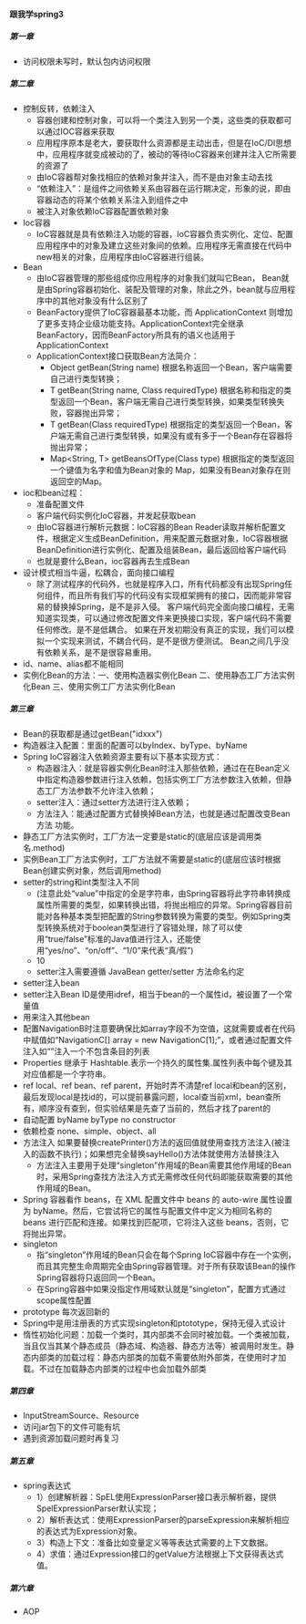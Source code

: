 #### 跟我学spring3
##### 第一章
* 访问权限未写时，默认包内访问权限
##### 第二章
* 控制反转，依赖注入
	* 容器创建和控制对象，可以将一个类注入到另一个类，这些类的获取都可以通过IOC容器来获取
	* 应用程序原本是老大，要获取什么资源都是主动出击，但是在IoC/DI思想中，应用程序就变成被动的了，被动的等待IoC容器来创建并注入它所需要的资源了
	* 由IoC容器帮对象找相应的依赖对象并注入，而不是由对象主动去找
	* “依赖注入”：是组件之间依赖关系由容器在运行期决定，形象的说，即由容器动态的将某个依赖关系注入到组件之中
	* 被注入对象依赖IoC容器配置依赖对象
* Ioc容器
	* IoC容器就是具有依赖注入功能的容器，IoC容器负责实例化、定位、配置应用程序中的对象及建立这些对象间的依赖。应用程序无需直接在代码中new相关的对象，应用程序由IoC容器进行组装。
* Bean
	* 由IoC容器管理的那些组成你应用程序的对象我们就叫它Bean， Bean就是由Spring容器初始化、装配及管理的对象，除此之外，bean就与应用程序中的其他对象没有什么区别了
	* BeanFactory提供了IoC容器最基本功能，而 ApplicationContext 则增加了更多支持企业级功能支持。ApplicationContext完全继承BeanFactory，因而BeanFactory所具有的语义也适用于ApplicationContext
	* ApplicationContext接口获取Bean方法简介：
		* Object getBean(String name) 根据名称返回一个Bean，客户端需要自己进行类型转换；
		* T getBean(String name, Class<T> requiredType) 根据名称和指定的类型返回一个Bean，客户端无需自己进行类型转换，如果类型转换失败，容器抛出异常；
		* T getBean(Class<T> requiredType) 根据指定的类型返回一个Bean，客户端无需自己进行类型转换，如果没有或有多于一个Bean存在容器将抛出异常；
		* Map<String, T> getBeansOfType(Class<T> type) 根据指定的类型返回一个键值为名字和值为Bean对象的 Map，如果没有Bean对象存在则返回空的Map。
* ioc和bean过程：
	* 准备配置文件
	* 客户端代码实例化IoC容器，并发起获取bean
	* 由IoC容器进行解析元数据：IoC容器的Bean Reader读取并解析配置文件，根据定义生成BeanDefinition，用来配置元数据对象，IoC容器根据BeanDefinition进行实例化、配置及组装Bean，最后返回给客户端代码
	* 也就是要什么Bean，ioc容器再去生成Bean
* 设计模式相当牛逼，松耦合，面向接口编程
	* 除了测试程序的代码外，也就是程序入口，所有代码都没有出现Spring任何组件，而且所有我们写的代码没有实现框架拥有的接口，因而能非常容易的替换掉Spring，是不是非入侵。
客户端代码完全面向接口编程，无需知道实现类，可以通过修改配置文件来更换接口实现，客户端代码不需要任何修改。是不是低耦合。
如果在开发初期没有真正的实现，我们可以模拟一个实现来测试，不耦合代码，是不是很方便测试。
Bean之间几乎没有依赖关系，是不是很容易重用。
* id、name、alias都不能相同
* 实例化Bean的方法：一、使用构造器实例化Bean  二、使用静态工厂方法实例化Bean  三、使用实例工厂方法实例化Bean
##### 第三章
* Bean的获取都是通过getBean("idxxx")
* 构造器注入配置：里面的配置可以byIndex、byType、byName
* Spring IoC容器注入依赖资源主要有以下基本实现方式：
     * 构造器注入：就是容器实例化Bean时注入那些依赖，通过在在Bean定义中指定构造器参数进行注入依赖，包括实例工厂方法参数注入依赖，但静态工厂方法参数不允许注入依赖；
     * setter注入：通过setter方法进行注入依赖；
     * 方法注入：能通过配置方式替换掉Bean方法，也就是通过配置改变Bean方法 功能。
* 静态工厂方法实例时，工厂方法一定要是static的(底层应该是调用类名.method)
* 实例Bean工厂方法实例时，工厂方法就不需要是static的(底层应该时根据Bean创建实例对象，然后调用method)
* setter的string和int类型注入不同
	* <property name="message" value="Hello World!"/>  (注意此处“value”中指定的全是字符串，由Spring容器将此字符串转换成属性所需要的类型，如果转换出错，将抛出相应的异常。Spring容器目前能对各种基本类型把配置的String参数转换为需要的类型。例如Spring类型转换系统对于boolean类型进行了容错处理，除了可以使用“true/false”标准的Java值进行注入，还能使用“yes/no”、“on/off”、“1/0”来代表“真/假”)
	* <property name="index"><value>10</value></property>
	* setter注入需要遵循 JavaBean getter/setter 方法命名约定
* setter注入bean
* setter注入Bean ID是使用idref，相当于bean的一个属性id，被设置了一个常量值
* <ref>用来注入其他bean
* 配置NavigationB时注意要确保比如array字段不为空值，这就需要或者在代码中赋值如“NavigationC[] array = new NavigationC[1];”，或者通过配置文件注入如“<list></list>”注入一个不包含条目的列表
* Properties 继承于 Hashtable.表示一个持久的属性集.属性列表中每个键及其对应值都是一个字符串。
* ref local、ref bean、ref parent，开始时弄不清楚ref local和bean的区别，最后发现local是找id的，可以提前暴露问题，local查当前xml，bean查所有，顺序没有查到，但实验结果是先查了当前的，然后才找了parent的
* 自动配置 byName byType no constructor
* 依赖检查 none、simple、object、all
* 方法注入 如果要替换createPrinter()方法的返回值就使用查找方法注入(被注入的函数不执行)；如果想完全替换sayHello()方法体就使用方法替换注入
	* 方法注入主要用于处理“singleton”作用域的Bean需要其他作用域的Bean时，采用Spring查找方法注入方式无需修改任何代码即能获取需要的其他作用域的Bean。
* Spring 容器看作 beans，在 XML 配置文件中 beans 的 auto-wire 属性设置为 byName。然后，它尝试将它的属性与配置文件中定义为相同名称的 beans 进行匹配和连接。如果找到匹配项，它将注入这些 beans，否则，它将抛出异常。
* singleton
	* 指“singleton”作用域的Bean只会在每个Spring IoC容器中存在一个实例，而且其完整生命周期完全由Spring容器管理。对于所有获取该Bean的操作Spring容器将只返回同一个Bean。
	* 在Spring容器中如果没指定作用域默认就是“singleton”，配置方式通过scope属性配置
* prototype 每次返回新的
* Spring中是用注册表的方式实现singleton和ptototype，保持无侵入式设计
* 惰性初始化问题：加载一个类时，其内部类不会同时被加载。一个类被加载，当且仅当其某个静态成员（静态域、构造器、静态方法等）被调用时发生。静态内部类的加载过程：静态内部类的加载不需要依附外部类，在使用时才加载。不过在加载静态内部类的过程中也会加载外部类
##### 第四章
* InputStreamSource、Resource
* 访问jar包下的文件可能有坑
* 遇到资源加载问题时再复习
##### 第五章
* spring表达式
	* 1）创建解析器：SpEL使用ExpressionParser接口表示解析器，提供SpelExpressionParser默认实现；
	* 2）解析表达式：使用ExpressionParser的parseExpression来解析相应的表达式为Expression对象。
	* 3）构造上下文：准备比如变量定义等等表达式需要的上下文数据。
	* 4）求值：通过Expression接口的getValue方法根据上下文获得表达式值。
##### 第六章
* AOP
